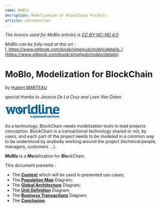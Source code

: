 ```yaml
---
name: MoBlo
decription: Modelization of BlockChain Projects
article: introduction
---
```


_The licence used for MoBlo articles is_ [_CC BY-NC-ND 4.0_](https://creativecommons.org/licenses/by-nc-nd/4.0/)

_MoBlo can be fully read at this url :_ [_https://www.gitbook.com/book/simplyub/moblo/details_](https://www.gitbook.com/book/simplyub/moblo/details)

# MoBlo, Modelization for BlockChain

by [Hubert MARTEAU](https://github.com/SimplyUb)

_special thanks to Jessica De La Cruz and Leen Van Dalen_

[![](/Img/WorldLine-Logo-petit.jpg)](http://worldline.com)

As a technology, BlockChain needs modelization tools to lead projects conception. BlockChain is a transactional technology shared or not, by users, and each part of the project needs to be modeled in a common way to be understood by anybody working around the project \(technical people, managers, customers …\).

**MoBlo** is a **Mo**delization for **Blo**ckChain.

This document presents :

* The [**Context**](/context.md) which will be used in presented use cases;
* The [**Population Map**](/pm.md) Diagram;
* The [**Global Architecture**](/ga.md) Diagram;
* The [**Unit Definition**](/ud.md) Diagram;
* The [**Business Transactions**](/bt.md) Diagram;
* The [**Conclusion**](/conclusion.md).



